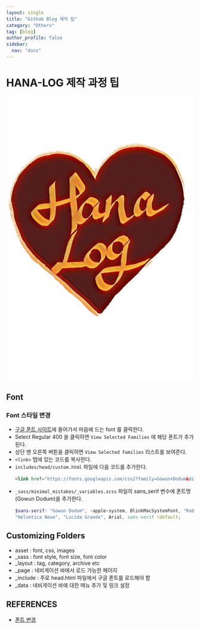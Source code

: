 ```yaml
---
layout: single
title: "Github Blog 제작 팁"
category: "Others"
tag: [blog]
author_profile: false
sidebar:
  nav: "docs"
---
```


# HANA-LOG 제작 과정 팁

<img src="https://raw.githubusercontent.com/hanalog/hanalog.github.io/gh-pages/images/2022-03-28-blogsetting/hanalog_logo_sunrise.png" alt="hanalog_logo_sunrise" style="zoom:80%;" />

## Font
### Font 스타일 변경
- [구글 폰트 사이트](https://fonts.google.com/)에 들어가서 마음에 드는 font 를 클릭한다.
- Select Regular 400 을 클릭하면 `View Selected Families` 에 해당 폰트가 추가된다.
- 상단 맨 오른쪽 버튼을 클릭하면  `View Selected Families`  리스트를 보여준다.
- `<link>` 탭에 있는 코드를 복사한다.
- `includes/head/custom.html` 파일에 다음 코드를 추가한다.
  ```html
  <link href="https://fonts.googleapis.com/css2?family=Gowun+Dodum&display=swap" rel="stylesheet">
  ```
- `_sass/minimal_mistakes/_variables.scss` 파일의 sans_serif 변수에 폰트명(Gowun Dodum)을 추가한다.
  ```scss
  $sans-serif: "Gowun Dodum", -apple-system, BlinkMacSystemFont, "Roboto", "Segoe UI",
  "Helvetica Neue", "Lucida Grande", Arial, sans-serif !default;
  ```

## Customizing Folders
- asset : font, css, images
- _sass : font style, font size, font color
- _layout : tag, category, archive etc
- _page : 네비게이션 바에서 로드 가능한 페이지
- _include : 주로 head.html 파일에서 구글 폰트를 로드해야 함
- _data : 네비게이션 바에 대한 메뉴 추가 및 링크 설정

## REFERENCES
- [폰트 변경](https://woongchoi84.github.io/2020/01/04/post-blog-%ED%8F%B0%ED%8A%B8%EB%B3%80%EA%B2%BD.html)
